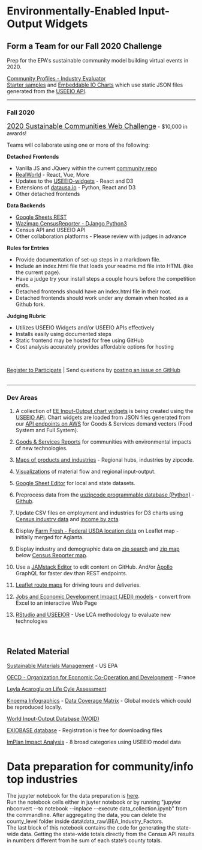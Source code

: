 <h1 class="h1-home">Environmentally-Enabled Input-Output Widgets&nbsp;</h1>

## Form a Team for our Fall 2020 Challenge

Prep for the EPA's sustainable community model building virtual events in 2020.   

<!--
Supply chain "License to Operate" with the support of the community.

### Code for Atlanta Projects  

Slack #epa

<b>1. Teams</b>: Brainstorm Projects - [Review maps and charts](tools/), [Review inventory exchange](tools/#places)   

<b>2. GitHub</b>: Experiment with [GitHub Packages](https://help.github.com/en/github/managing-packages-with-github-packages/about-github-packages#supported-clients-and-formats)  
  Is it possible to pull just the [community](https://github.com/datascape/community) "tools" folder into [model.georgia](https://github.com/datascape/model.georgia) repo?   

<b>3. Leaflet</b>: [Place a round image](https://github.com/ilyankou/Leaflet.IconMaterial/issues/3) over a [Leaflet.IconMaterial](https://github.com/ilyankou/Leaflet.IconMaterial) map point, which allows for color assignment. [Test here](/community/hubs).   
-->


<!--
	https://www.wrld3d.com/wrld.js/latest/docs/leaflet/L.DivIcon/
-->
 

[Community Profiles - Industry Evaluator](info/#view=mosaic&count=30)  
[Starter samples](start/) <!--and [datasets](https://github.com/modelearth/community) -->and 
[Embeddable IO Charts](../io/charts) which use static JSON files generated from the [USEEIO&nbsp;API](https://github.com/usepa/useeio_api/wiki/Use-the-API).  

---
<!--
### Volunteer Projects

We need assistance pre-processing lat/lon centers for zip codes, cities and counties - for all states (and countries).  

We'll use these for the [Farm Fresh Produce Map location filters](impact/?show=farmfresh&design=1) which are also used for Covid-19 supply maps.
-->

### Fall 2020

<a href="https://model.earth/community/challenge" style="font-size:18px">2020 Sustainable Communities Web Challenge</a> - $10,000 in awards!  

<!--
Join a project at <a href="https://www.meetup.com/codeforatlanta/">Code for Atlanta</a> with [Code for America](https://www.codeforamerica.org/) 
-->

Teams will collaborate using one or more of the following:  

<b>Detached Frontends</b>
- Vanilla JS and JQuery within the current [community repo](start)
- [RealWorld](https://neighborhood.org/realworld) - React, Vue, More  
- Updates to the [USEEIO-widgets](https://github.com/USEPA/useeio-widgets) - React and D3
- Extensions of [datausa.io](https://datausa.io) - Python, React and D3
- Other detached frontends  


<b>Data Backends</b>
- [Google Sheets REST](https://neighborhood.org/editor)  
- [Wazimap CensusReporter - DJango Python3](../../community/resources/censusreporter)  
- Census API and USEEIO API  
- Other collaboration platforms - Please review with judges in advance  

<!--
- [Umbraco - .NET used by Chapel Hill and San Francisco](https://umbraco.com/products/umbraco-heartcore/)  
-->

<!--
<b>Trust Level Services</b>
- Google Cloud websockets
- Other Auth services  
-->


**Rules for Entries** 

- Provide documentation of set-up steps in a markdown file.
- Include an index.html file that loads your readme.md file into HTML (like the current page).
- Have a judge try your install steps a couple hours before the competition ends.  
- Detached frontends should have an index.html file in their root.
- Detached frontends should work under any domain when hosted as a Github fork.  

**Judging Rubric**  

- Utilizes USEEIO Widgets and/or USEEIO APIs effectively  
- Installs easily using documented steps       
- Static frontend may be hosted for free using GitHub    
- Cost analysis accurately provides affordable options for hosting<!--API's and Websockets (Over $20/month, Under $20/month, Free!)-->    
<br>

<a href="challenge/registration/">Register to Participate</a> | 
Send questions by [posting an issue on GitHub](https://github.com/modelearth/community/issues)  
<br>
<hr>

### Dev Areas

1. A collection of [EE Input-Output chart widgets](https://modelearth.github.io/io/charts) is being created using the [USEEIO API](https://github.com/usepa/useeio_api/wiki/Use-the-API). Chart widgets are loaded from JSON files generated from 
our [API endpoints on AWS](https://s3.amazonaws.com/useeio-api-go-swagger-staging/index.html) <!-- also https://smmtool.app.cloud.gov/ -->for Goods & Services demand vectors (Food System and Full System).  

2. [Goods & Services Reports](info/) for communities with environmental impacts of new technologies.   

3. [Maps of products and industries](start/maps) - Regional hubs, industries by zipcode.  

4. [Visualizations](start/charts/) of material flow and regional input-output.  

5. [Google Sheet Editor](https://neighborhood.org/editor) for local and state datasets.

1. Preprocess data from the [uszipcode programmable database (Python)](https://uszipcode.readthedocs.io/01-Tutorial/index.html) - [Github](https://github.com/MacHu-GWU/uszipcode-project).  

1. Update CSV files on employment and industries for D3 charts using [Census industry data](industries) and [income by zcta](prep/all)<!--[projections](prep/regression/)-->.  

1. Display [Farm Fresh - Federal USDA location data](farmfresh/ga) on Leaflet map - initially merged for Aglanta.  


1. Display industry and demographic data on [zip search](zip/#zip=30315) and [zip map](zip/leaflet/) below [Census Reporter map](https://censusreporter.org/profiles/86000US30313-30313/).

1. Use a [JAMstack Editor](https://headlesscms.org/) to edit content on GitHub. 
And/or <a href="https://www.apollographql.com/docs/apollo-server/">Apollo</a> GraphQL for faster dev than<!--the point-to-point nature of--> REST endpoints.  

1. <a href="start/routing/">Leaflet route maps</a> for driving tours and deliveries.

1. [Jobs and Economic Development Impact (JEDI) models](https://www.nrel.gov/analysis/jedi/models.html) - convert from Excel to an interactive Web Page

1. [RStudio and USEEIOR](https://modelearth.github.io/io/naics) - Use LCA methodology to evaluate new technologies
<!--

1. Use [PWA Starter](resources/pwa) to add an index.html page and thumbnails to the pwa folder.

1. Display [Georgia Recycling data](recycling/ga/) in Leaflet map layers.


1. Deploy Leaflet in Widget. Include [windy.com](https://windy.com) weather layer using their [API for Leaflet](https://github.com/windycom/API).


1. Cross-relate Goods & Services NAICS industries with Harmonized System (HS Codes) for [International Trade](https://georgiadata.github.io/display/products/)
-->

<!--
International postal codes
https://pypi.org/project/zipcodes/

National Renewable Energy Laboratory (NREL) - alternative fuel stations 
	https://developer.nrel.gov/docs/transportation/alt-fuel-stations-v1/all/#ev-network-id-record-fields

13. Activate Netlify Identity or Firebase Hosting using [Google Cloud Build](https://medium.com/serverlessguru/aws-to-gcp-web-applications-89ed92070832) and/or [ERPNext](https://aws.amazon.com/marketplace/pp/B015GHHU7M) (MariaDB/Python/AWS EC2).

14. [Climate Change Action Plans](https://www.c2es.org/document/climate-action-plans/) - Incorporate how other states support information exchanges.  
-->

<br>



## Related Material

<!--
There is growing trend across industry to trace the entire supply chain. 
Responsible sourcing allows manufacturers to...
-->

[Sustainable Materials Management](https://www.epa.gov/smm) - US EPA  
<!--
[Recycling and Resource Recovery as a Tool for Regional Economic Development](https://www.epa.gov/smm/sustainable-materials-management-smm-web-academy-webinar-recycling-and-resource-recovery-tool) - Webinar: Nov 20, 2019, 1PM  
-->
[OECD - Organization for Economic
Co-Operation and Development](https://www.oecd.org/sti/ind/measuring-trade-in-value-added.htm) - France  

<!-- GEOD - Global Economic Open Database  -->

[Leyla Acaroglu on Life Cyle Assessment](https://medium.com/disruptive-design/a-guide-to-life-cycle-thinking-b762ab49bce3)   

[Knoema Infographics](https://knoema.com/infographics) - [Data Coverage Matrix](https://knoema.com/atlas/matrix) - Global models which could be reproduced locally.  

[World Input-Output Database (WOID)](http://www.wiod.org/otherdb)  

<!-- https://simapro.com/products/exiobase-database/-->
[EXIOBASE database](https://www.exiobase.eu/) - Registration is free for downloading files  

[ImPlan Impact Analysis](https://implanhelp.zendesk.com/hc/en-us/articles/360039284273-Environmental-Data) - 8 broad categories using USEEIO model data  


<!--
USCSD Materials Marketplace - Seems to be members only. Wes has a contact that worked on it.
https://usbcsd.org/materials

Southern Regional Science Association
http://www.srsa.org/
-->


<!-- Re-connect with Polo in early January. Provide: 

1) Description of problem (e.g., high level problems, opportunities for ML, vis, the combination, etc.)

2) Description of data (how students will access them, how large, etc.)

3) Ways to communicate with you over the course of project (e.g., use a Slack group, each project team in a separate private Slack channel)  

https://poloclub.github.io/cse6242-2019fall-campus/project.html


Create a Sankey chart with a return flow:
https://www.sciencedirect.com/science/article/pii/S0921344917301167
-->

<h1 class="h1-home"> Data preparation for community/info top industries</h1>

The jupyter notebook for the data preparation is [here](info/data/data_collection.ipynb).  
Run the notebook cells either in juyter notebook or by running "jupyter nbconvert --to notebook --inplace --execute data_collection.ipynb" from the commandline. After aggregating the data, you can delete the county_level folder inside data\data_raw\BEA_Industry_Factors.  
The last block of this notebook contains the code for generating the state-wide data. Getting the state-wide totals directly from the Census API results in numbers different from he sum of each state’s county totals.


